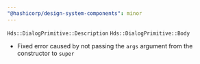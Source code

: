 ```yaml
---
"@hashicorp/design-system-components": minor
---
```


`Hds::DialogPrimitive::Description` 
`Hds::DialogPrimitive::Body` 
- Fixed error caused by not passing the `args` argument from the constructor to `super`

